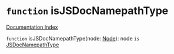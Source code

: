 # `function` isJSDocNamepathType

[Documentation Index](../README.md)

`function` isJSDocNamepathType(node: [Node](../private.interface.Node/README.md)): node `is` [JSDocNamepathType](../private.interface.JSDocNamepathType/README.md)